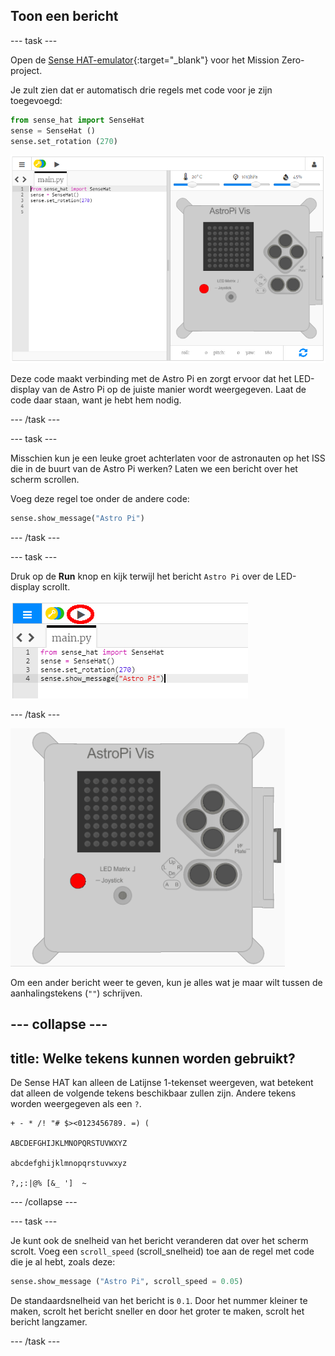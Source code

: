 ## Toon een bericht

--- task ---

Open de [Sense HAT-emulator](https://trinket.io/mission-zero){:target="_blank"} voor het Mission Zero-project.

Je zult zien dat er automatisch drie regels met code voor je zijn toegevoegd:

```python
from sense_hat import SenseHat
sense = SenseHat ()
sense.set_rotation (270)
```

![sense hat emulator](images/sense-hat-emulator2.png)

Deze code maakt verbinding met de Astro Pi en zorgt ervoor dat het LED-display van de Astro Pi op de juiste manier wordt weergegeven. Laat de code daar staan, want je hebt hem nodig.

--- /task ---

--- task ---

Misschien kun je een leuke groet achterlaten voor de astronauten op het ISS die in de buurt van de Astro Pi werken? Laten we een bericht over het scherm scrollen.

Voeg deze regel toe onder de andere code:

```python
sense.show_message("Astro Pi")
```

--- /task ---

--- task ---

Druk op de **Run** knop en kijk terwijl het bericht `Astro Pi` over de LED-display scrollt.

![klik op uitvoeren om de berichtcode te tonen](images/show-message-code-annotated.PNG)

--- /task ---

![Scrollend bericht](images/scroll-message.gif)

Om een ​​ander bericht weer te geven, kun je alles wat je maar wilt tussen de aanhalingstekens (`""`) schrijven.

--- collapse ---
---
title: Welke tekens kunnen worden gebruikt?
---
De Sense HAT kan alleen de Latijnse 1-tekenset weergeven, wat betekent dat alleen de volgende tekens beschikbaar zullen zijn. Andere tekens worden weergegeven als een `?`.

    + - * /! "# $><0123456789. =) (
    
    ABCDEFGHIJKLMNOPQRSTUVWXYZ
    
    abcdefghijklmnopqrstuvwxyz
    
    ?,;:|@% [&_ ']  ~
    

--- /collapse ---

--- task ---

Je kunt ook de snelheid van het bericht veranderen dat over het scherm scrolt. Voeg een `scroll_speed` (scroll_snelheid) toe aan de regel met code die je al hebt, zoals deze:

```python
sense.show_message ("Astro Pi", scroll_speed = 0.05)
```

De standaardsnelheid van het bericht is `0.1`. Door het nummer kleiner te maken, scrolt het bericht sneller en door het groter te maken, scrolt het bericht langzamer.

--- /task ---